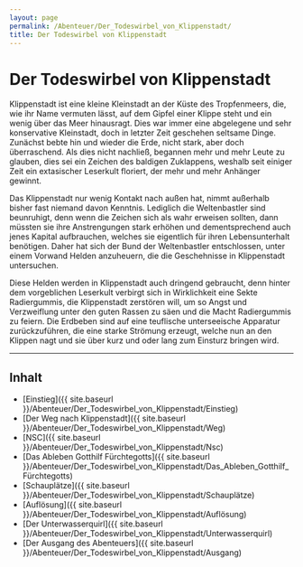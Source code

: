```yaml
---
layout: page
permalink: /Abenteuer/Der_Todeswirbel_von_Klippenstadt/
title: Der Todeswirbel von Klippenstadt
---
```


# Der Todeswirbel von Klippenstadt

Klippenstadt ist eine kleine Kleinstadt an der Küste des Tropfenmeers, die, wie ihr Name vermuten lässt, auf dem Gipfel einer Klippe steht und ein wenig über das Meer hinausragt. Dies war immer eine abgelegene und sehr konservative Kleinstadt, doch in letzter Zeit geschehen seltsame Dinge. Zunächst bebte hin und wieder die Erde, nicht stark, aber doch überraschend. Als dies nicht nachließ, begannen mehr und mehr Leute zu glauben, dies sei ein Zeichen des baldigen Zuklappens, weshalb seit einiger Zeit ein extasischer Leserkult floriert, der mehr und mehr Anhänger gewinnt.

Das Klippenstadt nur wenig Kontakt nach außen hat, nimmt außerhalb bisher fast niemand davon Kenntnis. Lediglich die Weltenbastler sind beunruhigt, denn wenn die Zeichen sich als wahr erweisen sollten, dann müssten sie ihre Anstrengungen stark erhöhen und dementsprechend auch jenes Kapital aufbrauchen, welches sie eigentlich für ihren Lebensunterhalt benötigen. Daher hat sich der Bund der Weltenbastler entschlossen, unter einem Vorwand Helden anzuheuern, die die Geschehnisse in Klippenstadt untersuchen.

Diese Helden werden in Klippenstadt auch dringend gebraucht, denn hinter dem vorgeblichen Leserkult verbirgt sich in Wirklichkeit eine Sekte Radiergummis, die Klippenstadt zerstören will, um so Angst und Verzweiflung unter den guten Rassen zu säen und die Macht Radiergummis zu feiern. Die Erdbeben sind auf eine teuflische unterseeische Apparatur zurückzuführen, die eine starke Strömung erzeugt, welche nun an den Klippen nagt und sie über kurz und oder lang zum Einsturz bringen wird.

***

## Inhalt

- [Einstieg]({{ site.baseurl }}/Abenteuer/Der_Todeswirbel_von_Klippenstadt/Einstieg)
- [Der Weg nach Klippenstadt]({{ site.baseurl }}/Abenteuer/Der_Todeswirbel_von_Klippenstadt/Weg)
- [NSC]({{ site.baseurl }}/Abenteuer/Der_Todeswirbel_von_Klippenstadt/Nsc)
- [Das Ableben Gotthilf Fürchtegotts]({{ site.baseurl }}/Abenteuer/Der_Todeswirbel_von_Klippenstadt/Das_Ableben_Gotthilf_Fürchtegotts)
- [Schauplätze]({{ site.baseurl }}/Abenteuer/Der_Todeswirbel_von_Klippenstadt/Schauplätze)
- [Auflösung]({{ site.baseurl }}/Abenteuer/Der_Todeswirbel_von_Klippenstadt/Auflösung)
- [Der Unterwasserquirl]({{ site.baseurl }}/Abenteuer/Der_Todeswirbel_von_Klippenstadt/Unterwasserquirl)
- [Der Ausgang des Abenteuers]({{ site.baseurl }}/Abenteuer/Der_Todeswirbel_von_Klippenstadt/Ausgang)
